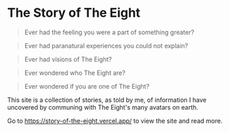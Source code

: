 # The Story of The Eight

> Ever had the feeling you were a part of something greater? 

> Ever had paranatural experiences you could not explain? 

> Ever had visions of The Eight? 

> Ever wondered who The Eight are?

> Ever wondered if you are one of The Eight?

This site is a collection of stories, as told by me, of information I have uncovered by communing with The Eight's many avatars on earth.

Go to https://story-of-the-eight.vercel.app/ to view the site and read more.